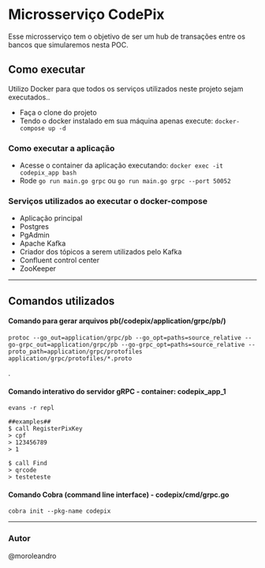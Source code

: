 # Microsserviço CodePix

Esse microsserviço tem o objetivo de ser um hub de transações entre os bancos que simularemos nesta POC.

## Como executar

Utilizo Docker para que todos os serviços utilizados neste projeto sejam executados..

- Faça o clone do projeto
- Tendo o docker instalado em sua máquina apenas execute:
`docker-compose up -d`

### Como executar a aplicação
- Acesse o container da aplicação executando: `docker exec -it codepix_app bash`
- Rode `go run main.go grpc` ou `go run main.go grpc --port 50052`

### Serviços utilizados ao executar o docker-compose

- Aplicação principal
- Postgres
- PgAdmin
- Apache Kafka
- Criador dos tópicos a serem utilizados pelo Kafka
- Confluent control center
- ZooKeeper

---
## Comandos utilizados 

#### Comando para gerar arquivos pb(/codepix/application/grpc/pb/)
```buildoutcfg
protoc --go_out=application/grpc/pb --go_opt=paths=source_relative --go-grpc_out=application/grpc/pb --go-grpc_opt=paths=source_relative --proto_path=application/grpc/protofiles application/grpc/protofiles/*.proto
```
.
#### Comando interativo do servidor gRPC - container: codepix_app_1
```buildoutcfg
evans -r repl

##examples##
$ call RegisterPixKey
> cpf
> 123456789
> 1

$ call Find
> qrcode
> testeteste
```

#### Comando Cobra (command line interface) - codepix/cmd/grpc.go 
```buildoutcfg
cobra init --pkg-name codepix
```

---

### Autor
@moroleandro

 
